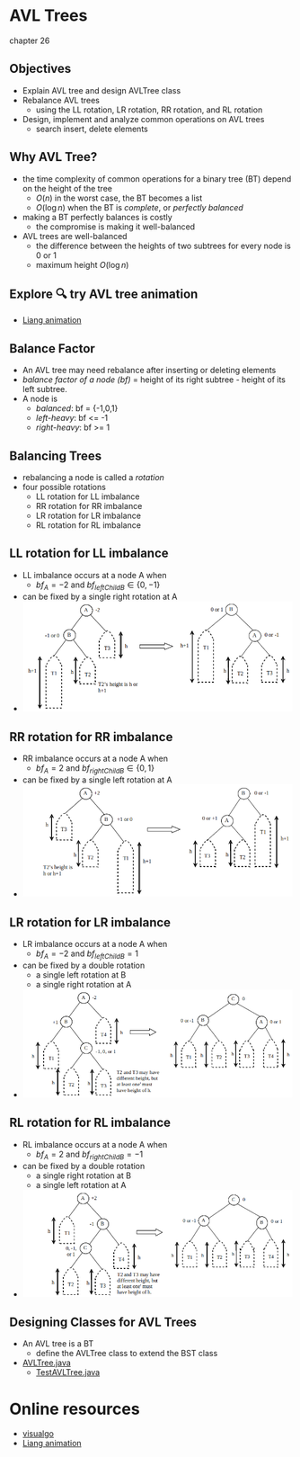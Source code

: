 # AVL Trees
chapter 26


Objectives
---
- Explain AVL tree and design AVLTree class
- Rebalance AVL trees
  - using the LL rotation, LR rotation, RR rotation, and RL rotation
- Design, implement and analyze common operations on AVL trees
  - search insert, delete elements


Why AVL Tree? 
---
- the time complexity of common operations for a binary tree (BT) depend on the height of the tree
  - $O(n)$ in the worst case, the BT becomes a list
  - $O(\log n)$ when the BT is *complete*, or *perfectly balanced*
- making a BT perfectly balances is costly
  - the compromise is making it well-balanced 
- AVL trees are well-balanced
  - the difference between the heights of two subtrees for every node is 0 or 1
  - maximum height $O(\log n)$


Explore 🔍 try AVL tree animation
---
- [Liang animation](https://liveexample.pearsoncmg.com/liang/animation/animation.html)


Balance Factor
---
- An AVL tree may need rebalance after inserting or deleting elements
-  *balance factor of a node (bf)* = height of its right subtree - height of its left subtree.
-  A node is 
   -  *balanced*: bf = {-1,0,1}
   -  *left-heavy*: bf <= -1
   -  *right-heavy*: bf >= 1


Balancing Trees
---
- rebalancing a node is called a *rotation*
- four possible rotations
  - LL rotation for LL imbalance
  - RR rotation for RR imbalance
  - LR rotation for LR imbalance
  - RL rotation for RL imbalance 


LL rotation for LL imbalance
---
- LL imbalance occurs at a node A when
  - $bf_A = -2$ and $bf_{leftChildB} \in \{0,-1\}$
- can be fixed by a single right rotation at A
- ![LL rotation](./images/ll.png)


RR rotation for RR imbalance
---
- RR imbalance occurs at a node A when
  - $bf_A = 2$ and $bf_{rightChildB} \in \{0,1\}$
- can be fixed by a single left rotation at A
- ![RR rotation](./images/rr.png)


LR rotation for LR imbalance
---
- LR imbalance occurs at a node A when
  - $bf_A = -2$ and $bf_{leftChildB} = 1$
- can be fixed by a double rotation
  - a single left rotation at B
  - a single right rotation at A
- ![LR rotation](./images/lr.png)


RL rotation for RL imbalance
---
- RL imbalance occurs at a node A when
  - $bf_A = 2$ and $bf_{rightChildB} = -1$
- can be fixed by a double rotation
  - a single right rotation at B
  - a single left rotation at A
- ![RL rotation](./images/rl.png)


Designing Classes for AVL Trees
---
- An AVL tree is a BT
  - define the AVLTree class to extend the BST class
- [AVLTree.java](./demos/AVLTree.java)
  - [TestAVLTree.java](./demos/TestAVLTree.java)


# Online resources
- [visualgo](https://visualgo.net/)
- [Liang animation](https://liveexample.pearsoncmg.com/liang/animation/animation.html)